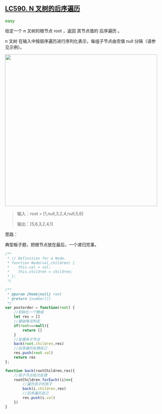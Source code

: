 
## [LC590. N 叉树的后序遍历](https://leetcode-cn.com/problems/n-ary-tree-postorder-traversal/)

<font color="green">easy</font>

给定一个 n 叉树的根节点 root ，返回 其节点值的 后序遍历 。

n 叉树 在输入中按层序遍历进行序列化表示，每组子节点由空值 null 分隔（请参见示例）。

<img src="https://assets.leetcode.com/uploads/2018/10/12/narytreeexample.png" style="width:500px"></img>

> 输入：root = [1,null,3,2,4,null,5,6]
> 
> 输出：[5,6,3,2,4,1]

思路：

典型板子题，把根节点放在最后，一个递归完事。


```js
/**
 * // Definition for a Node.
 * function Node(val,children) {
 *    this.val = val;
 *    this.children = children;
 * };
 */

/**
 * @param {Node|null} root
 * @return {number[]}
 */
var postorder = function(root) {
    //初始化一个数组
    let res = []
    //基础情况判定
    if(root===null){
        return []
    }
    //处理孩子节点
    back(root.children,res)
    //后序遍历处理自己
    res.push(root.val)
    return res
};

function back(rootChildren,res){
    //孩子节点依次处理
    rootChildren.forEach((i)=>{
        //遍历孩子的孩子
        back(i.children,res)
        //后序遍历自己
        res.push(i.val)
    })
}
```